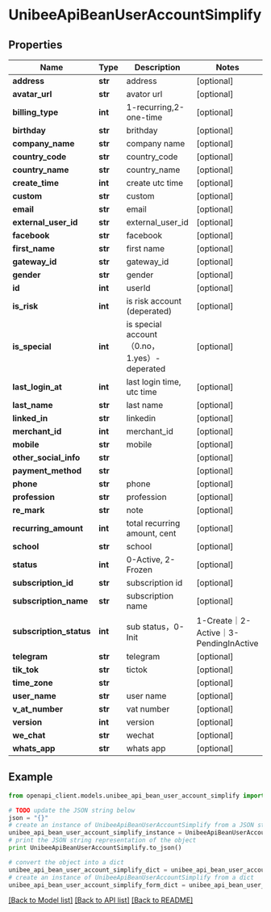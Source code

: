 # UnibeeApiBeanUserAccountSimplify


## Properties

Name | Type | Description | Notes
------------ | ------------- | ------------- | -------------
**address** | **str** | address | [optional] 
**avatar_url** | **str** | avator url | [optional] 
**billing_type** | **int** | 1-recurring,2-one-time | [optional] 
**birthday** | **str** | brithday | [optional] 
**company_name** | **str** | company name | [optional] 
**country_code** | **str** | country_code | [optional] 
**country_name** | **str** | country_name | [optional] 
**create_time** | **int** | create utc time | [optional] 
**custom** | **str** | custom | [optional] 
**email** | **str** | email | [optional] 
**external_user_id** | **str** | external_user_id | [optional] 
**facebook** | **str** | facebook | [optional] 
**first_name** | **str** | first name | [optional] 
**gateway_id** | **str** | gateway_id | [optional] 
**gender** | **str** | gender | [optional] 
**id** | **int** | userId | [optional] 
**is_risk** | **int** | is risk account (deperated) | [optional] 
**is_special** | **int** | is special account（0.no，1.yes）- deperated | [optional] 
**last_login_at** | **int** | last login time, utc time | [optional] 
**last_name** | **str** | last name | [optional] 
**linked_in** | **str** | linkedin | [optional] 
**merchant_id** | **int** | merchant_id | [optional] 
**mobile** | **str** | mobile | [optional] 
**other_social_info** | **str** |  | [optional] 
**payment_method** | **str** |  | [optional] 
**phone** | **str** | phone | [optional] 
**profession** | **str** | profession | [optional] 
**re_mark** | **str** | note | [optional] 
**recurring_amount** | **int** | total recurring amount, cent | [optional] 
**school** | **str** | school | [optional] 
**status** | **int** | 0-Active, 2-Frozen | [optional] 
**subscription_id** | **str** | subscription id | [optional] 
**subscription_name** | **str** | subscription name | [optional] 
**subscription_status** | **int** | sub status，0-Init | 1-Create｜2-Active｜3-PendingInActive | 4-Cancel | 5-Expire | 6- Suspend| 7-Incomplete | [optional] 
**telegram** | **str** | telegram | [optional] 
**tik_tok** | **str** | tictok | [optional] 
**time_zone** | **str** |  | [optional] 
**user_name** | **str** | user name | [optional] 
**v_at_number** | **str** | vat number | [optional] 
**version** | **int** | version | [optional] 
**we_chat** | **str** | wechat | [optional] 
**whats_app** | **str** | whats app | [optional] 

## Example

```python
from openapi_client.models.unibee_api_bean_user_account_simplify import UnibeeApiBeanUserAccountSimplify

# TODO update the JSON string below
json = "{}"
# create an instance of UnibeeApiBeanUserAccountSimplify from a JSON string
unibee_api_bean_user_account_simplify_instance = UnibeeApiBeanUserAccountSimplify.from_json(json)
# print the JSON string representation of the object
print UnibeeApiBeanUserAccountSimplify.to_json()

# convert the object into a dict
unibee_api_bean_user_account_simplify_dict = unibee_api_bean_user_account_simplify_instance.to_dict()
# create an instance of UnibeeApiBeanUserAccountSimplify from a dict
unibee_api_bean_user_account_simplify_form_dict = unibee_api_bean_user_account_simplify.from_dict(unibee_api_bean_user_account_simplify_dict)
```
[[Back to Model list]](../README.md#documentation-for-models) [[Back to API list]](../README.md#documentation-for-api-endpoints) [[Back to README]](../README.md)


